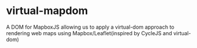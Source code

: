 # virtual-mapdom
A DOM for MapboxJS allowing us to apply a virtual-dom approach to rendering web maps using Mapbox/Leaflet(inspired by CycleJS and virtual-dom)
